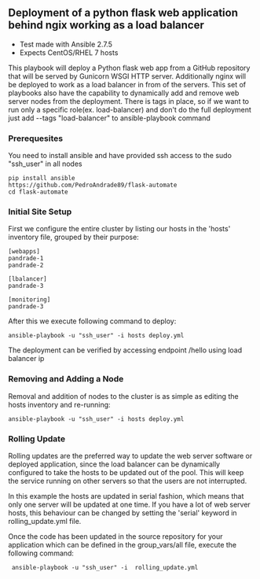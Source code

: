 Deployment of a python flask web application behind ngix working as a load balancer
-----------------------------------------------------------------------------

- Test made with Ansible 2.7.5
- Expects CentOS/RHEL 7 hosts

This playbook will deploy a Python flask web app from a GitHub repository that will be served by Gunicorn WSGI HTTP server.
Additionally nginx will be deployed to work as a load balancer in from of the servers. This set of playbooks also have the capability to dynamically add and remove web server nodes from the deployment.
There is tags in place, so if we want to run only a specific role(ex. load-balancer) and don't do the full deployment just add --tags "load-balancer" to ansible-playbook command

### Prerequesites

You need to install ansible and have provided ssh access to the sudo "ssh_user" in all nodes

```
pip install ansible
https://github.com/PedroAndrade89/flask-automate
cd flask-automate
```

### Initial Site Setup

First we configure the entire cluster by listing our hosts in the 'hosts'
inventory file, grouped by their purpose:

```
[webapps]
pandrade-1
pandrade-2

[lbalancer]
pandrade-3

[monitoring]
pandrade-3
```

After this we execute following command to deploy:

```
ansible-playbook -u "ssh_user" -i hosts deploy.yml
```

The deployment can be verified by accessing endpoint /hello using load balancer ip 

### Removing and Adding a Node

Removal and addition of nodes to the cluster is as simple as editing the hosts inventory and re-running:

    ansible-playbook -u "ssh_user" -i hosts deploy.yml



### Rolling Update

Rolling updates are the preferred way to update the web server software or deployed application, since the load balancer can be dynamically configured to take the hosts to be updated out of the pool. This will keep the service running on other servers so that the users are not interrupted.

In this example the hosts are updated in serial fashion, which means that only one server will be updated at one time. If you have a lot of web server hosts, this behaviour can be changed by setting the 'serial' keyword in rolling_update.yml file.

Once the code has been updated in the source repository for your application which can be defined in the group_vars/all file, execute the following command:
```
 ansible-playbook -u "ssh_user" -i  rolling_update.yml
```













